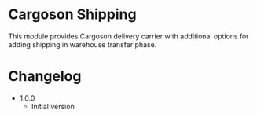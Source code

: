 Cargoson Shipping
=================

This module provides Cargoson delivery carrier with additional
options for adding shipping in warehouse transfer phase.


Changelog
=========

- 1.0.0
  - Initial version
